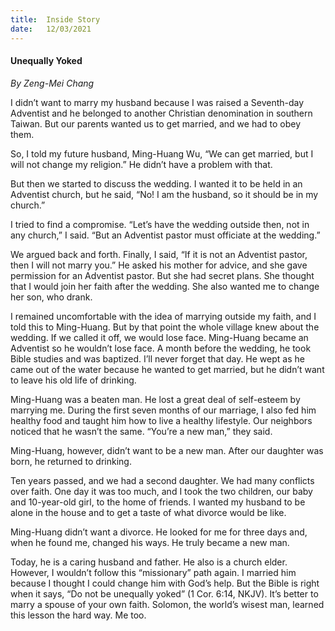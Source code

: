 ```yaml
---
title:  Inside Story
date:   12/03/2021
---
```


#### Unequally Yoked

_By Zeng-Mei Chang_

I didn’t want to marry my husband because I was raised a Seventh-day Adventist and he belonged to another Christian denomination in southern Taiwan. But our parents wanted us to get married, and we had to obey them.

So, I told my future husband, Ming-Huang Wu, “We can get married, but I will not change my religion.” He didn’t have a problem with that.

But then we started to discuss the wedding. I wanted it to be held in an Adventist church, but he said, “No! I am the husband, so it should be in my church.”

I tried to find a compromise. “Let’s have the wedding outside then, not in any church,” I said. “But an Adventist pastor must officiate at the wedding.”

We argued back and forth. Finally, I said, “If it is not an Adventist pastor, then I will not marry you.” He asked his mother for advice, and she gave permission for an Adventist pastor. But she had secret plans. She thought that I would join her faith after the wedding. She also wanted me to change her son, who drank.

I remained uncomfortable with the idea of marrying outside my faith, and I told this to Ming-Huang. But by that point the whole village knew about the wedding. If we called it off, we would lose face. Ming-Huang became an Adventist so he wouldn’t lose face. A month before the wedding, he took Bible studies and was baptized. I’ll never forget that day. He wept as he came out of the water because he wanted to get married, but he didn’t want to leave his old life of drinking.

Ming-Huang was a beaten man. He lost a great deal of self-esteem by marrying me. During the first seven months of our marriage, I also fed him healthy food and taught him how to live a healthy lifestyle. Our neighbors noticed that he wasn’t the same. “You’re a new man,” they said.

Ming-Huang, however, didn’t want to be a new man. After our daughter was born, he returned to drinking.

Ten years passed, and we had a second daughter. We had many conflicts over faith. One day it was too much, and I took the two children, our baby and 10-year-old girl, to the home of friends. I wanted my husband to be alone in the house and to get a taste of what divorce would be like.

Ming-Huang didn’t want a divorce. He looked for me for three days and, when he found me, changed his ways. He truly became a new man.

Today, he is a caring husband and father. He also is a church elder. However, I wouldn’t follow this “missionary” path again. I married him because I thought I could change him with God’s help. But the Bible is right when it says, “Do not be unequally yoked” (1 Cor. 6:14, NKJV). It’s better to marry a spouse of your own faith. Solomon, the world’s wisest man, learned this lesson the hard way. Me too.